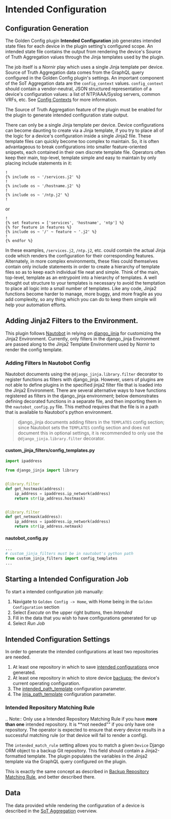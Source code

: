 # Intended Configuration

## Configuration Generation

The Golden Config plugin **Intended Configuration** job generates intended state files for each device in the plugin setting's configured scope. An intended state file contains the output from rendering the device's Source of Truth Aggregation values through the Jinja templates used by the plugin.

The job itself is a Nornir play which uses a single Jinja template per device. Source of Truth Aggregation data comes from the GraphQL query configured in the Golden Config plugin's settings. An important component of the SoT Aggregation data are the `config_context` values. `config_context` should contain a vendor-neutral, JSON structured representation of a device's configuration values: a list of NTP/AAA/Syslog servers, common VRFs, etc. See [Config Contexts](https://nautobot.readthedocs.io/en/latest/additional-features/config-contexts/#configuration-contexts) for more information. 

The Source of Truth Aggregation feature of the plugin must be enabled for the plugin to generate intended configuration state output. 

There can only be a single Jinja template per device. Device configurations can become daunting to create via a Jinja template, if you try to place all of the logic for a device's configuration inside a single Jinja2 file. These template files can quickly become too complex to maintain. So, it is often advantageous to break configurations into smaller feature-oriented snippets, each contained in their own discrete template file. Operators often keep their main, top-level, template simple and easy to maintain by only placing include statements in it:

```jinja
!
{% include os ~ '/services.j2' %}
!
{% include os ~ '/hostname.j2' %}
!
{% include os ~ '/ntp.j2' %}
!
```
or 

```jinja
!
{% set features = ['services', 'hostname', 'ntp'] %}
{% for feature in features %}
{% include os ~ '/' ~ feature ~ '.j2' %}
!
{% endfor %}
```
In these examples, `/services.j2`, `/ntp.j2`, etc. could contain the actual Jinja code which renders the configuration for their corresponding features. Alternately, in more complex environments, these files could themselves contain only include statements in order to create a hierarchy of template files so as to keep each individual file neat and simple. Think of the main, top-level, template as an entrypoint into a hierarchy of templates. A well thought out structure to your templates is necessary to avoid the temptation to place all logic into a small number of templates. Like any code, Jinja2 functions become harder to manage, more buggy, and more fragile as you add complexity, so any thing which you can do to keep them simple will help your automation efforts.

## Adding Jinja2 Filters to the Environment.

This plugin follows [Nautobot](https://nautobot.readthedocs.io/en/stable/plugins/development/#including-jinja2-filters)
in relying on [django_jinja](https://niwinz.github.io/django-jinja/latest/) for customizing the Jinja2 Environment.
Currently, only filters in the django_jinja Environment are passed along to
the Jinja2 Template Environment used by Nornir to render the config template.

### Adding Filters In Nautobot Config

Nautobot documents using the `@django_jinja.library.filter` decorator to register functions as filters with django_jinja.
However, users of plugins are not able to define plugins in the specified jinja2 filter file that is loaded into the Jinja2 Environment.
There are several alternative ways to have functions registered as filters in the django_jinja environment;
below demonstrates defining decorated functions in a separate file, and then importing them in the `nautobot_config.py` file.
This method requires that the file is in a path that is available to Nautobot's python environment.

> django_jinja documents adding filters in the `TEMPLATES` config section;
> since Nautobot sets the `TEMPLATES` config section and does not document this in optional settings,
> it is recommended to only use the `@django_jinja.library.filter` decorator.

#### custom_jinja_filters/config_templates.py

```python
import ipaddress

from django_jinja import library


@library.filter
def get_hostmask(address):
    ip_address = ipaddress.ip_network(address)
    return str(ip_address.hostmask)


@library.filter
def get_netmask(address):
    ip_address = ipaddress.ip_network(address)
    return str(ip_address.netmask)
```

#### nautobot_config.py

```python
...
# custom_jinja_filters must be in nautobot's python path
from custom_jinja_filters import config_templates
...
```

## Starting a Intended Configuration Job

To start a intended configuration job manually:

1. Navigate to `Golden Config -> Home`, with Home being in the `Golden Configuration` section
2. Select _Execute_ on the upper right buttons, then _Intended_
3. Fill in the data that you wish to have configurations generated for up
4. Select _Run Job_

## Intended Configuration Settings

In order to generate the intended configurations at least two repositories are needed.

1. At least one repository in which to save [intended configurations](./navigating-golden.md#git-settings) once generated.
2. At least one repository in which to store device [backups](./navigating-golden.md#git-settings); the device's current operating configuration.
3. The [intended_path_template](./navigating-golden.md#application-settings) configuration parameter.
4. The [jinja_path_template](./navigating-golden.md#application-settings) configuration parameter.

### Intended Repository Matching Rule

.. Note::
    Only use a Intended Repository Matching Rule if you have **more than one** intended repository. It is **not needed"" if you only have one repository. The operator is expected to ensure that every device results in a successful matching rule (or that device will fail to render a config).

The `intended_match_rule` setting allows you to match a given `Device` Django ORM object to a backup Git repository. This field should contain a Jinja2-formatted template. The plugin populates the variables in the Jinja2 template via the GraphQL query configured on the plugin.

This is exactly the same concept as described in [Backup Repository Matching Rule](./navigating-backup.md#repository-matching-rule), and better described there.

## Data

The data provided while rendering the configuration of a device is described in the [SoT Aggregation](./navigating-sot-agg.md) overview. 
